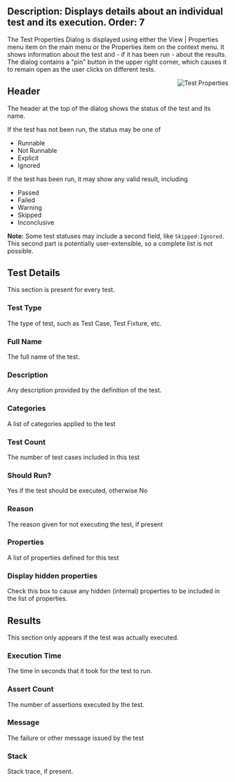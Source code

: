 Description: Displays details about an individual test and its execution.
Order: 7
---
<!-- Page-specific styles -->
<style>
  img {float:right; margin-left: 20px; margin-bottom: 20px; max-width: 400px}
</style>

The Test Properties Dialog is displayed using either the View | Properties menu item on the main
menu or the Properties item on the context menu. It shows information about the test and - if it
has been run - about the results. The dialog contains a "pin" button in the upper right corner,
which causes it to remain open as the user clicks on different tests.

![Test Properties](/testcentric-gui/img/testPropertiesDialog.png)

## Header
The header at the top of the dialog shows the status of the test and its name.

If the test has not been run, the status may be one of 
* Runnable
* Not Runnable
* Explicit
* Ignored

If the test has been run, it may show any valid result, including
* Passed
* Failed
* Warning
* Skipped
* Inconclusive

**Note:** Some test statuses may include a second field, like `Skipped:Ignored`. This second
part is potentially user-extensible, so a complete list is not possible.


## Test Details
This section is present for every test.

### Test Type
The type of test, such as Test Case, Test Fixture, etc.

### Full Name
The full name of the test.

### Description
Any description provided by the definition of the test.

### Categories
A list of categories applied to the test

### Test Count
The number of test cases included in this test

### Should Run?
Yes if the test should be executed, otherwise No

### Reason
The reason given for not executing the test, if present

### Properties
A list of properties defined for this test

### Display hidden properties
Check this box to cause any hidden (internal) properties to be included in the list of properties.

## Results
This section only appears if the test was actually executed.

### Execution Time
The time in seconds that it took for the test to run.

### Assert Count
The number of assertions executed by the test.

### Message
The failure or other message issued by the test

### Stack
Stack trace, if present.
